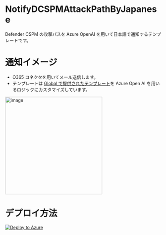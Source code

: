 # NotifyDCSPMAttackPathByJapanese
Defender CSPM の攻撃パスを Azure OpenAI を用いて日本語で通知するテンプレートです。

# 通知イメージ
- O365 コネクタを用いてメール送信します。
- テンプレートは [Global で提供されたテンプレート](https://github.com/Azure/Microsoft-Defender-for-Cloud/tree/main/Workflow%20automation/Notify-NewAttackPath)を Azure Open AI を用いるロジックにカスタマイズしています。
<img width="313" alt="image" src="https://github.com/hisashin0728/NotifyDCSPMAttackPathByJapanese/assets/55295601/651b0432-ed14-47ae-b6dd-99ce041c10c5">

# デプロイ方法

[![Deploy to Azure](https://aka.ms/deploytoazurebutton)]([https://github.com/hisashin0728/SentinelAzureOpenAI/assets/55295601/a84df34e-1649-4c3c-9cd7-77a73543bc8d](https://portal.azure.com/#create/Microsoft.Template/uri/https%3A%2F%2Fraw.githubusercontent.com%2Fhisashin0728%2FNotifyDCSPMAttackPathByJapanese%2Fmain%2Ftemplate.json)https://portal.azure.com/#create/Microsoft.Template/uri/https%3A%2F%2Fraw.githubusercontent.com%2Fhisashin0728%2FNotifyDCSPMAttackPathByJapanese%2Fmain%2Ftemplate.json)
